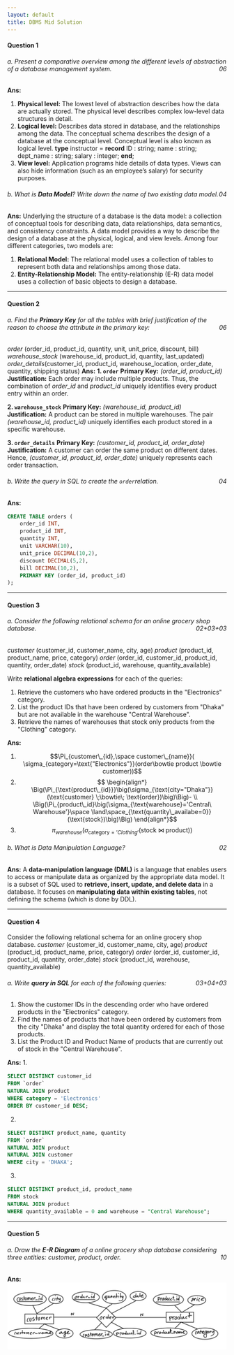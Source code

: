 ```yaml
---
layout: default
title: DBMS Mid Solution
---
```


#### Question 1
###### a. Present a comparative overview among the different levels of abstraction of a database management system. <span style="float: right; ">06 </span>

**Ans:** 
1. **Physical level:** 
	   The lowest level of abstraction describes how the data are actually stored. The physical level describes complex low-level data structures in detail.
2. **Logical level:**
	   Describes data stored in database, and the relationships among the data. The conceptual schema describes the design of a database at the conceptual level. Conceptual level is also known as logical level.
	   **type** instructor = **record**
		   ID : string;
		   name : string;
		   dept_name : string;
		   salary : integer;
		**end**;
3. **View level:**
	   Application programs hide details of data types. Views can also hide information (such as an employee’s salary) for security purposes.

###### b. What is **Data Model**? Write down the name of two existing data model.<span style="float: right; ">04 </span>
**Ans:** Underlying the structure of a database is the data model: a collection of conceptual tools for describing data, data relationships, data semantics, and consistency constraints. A data model provides a way to describe the design of a database at the physical, logical, and view levels.
Among four  different categories, two models are:
1. **Relational Model:** The relational model uses a collection of tables to represent both data and relationships among those data.
2. **Entity-Relationship Model:** The entity-relationship (E-R) data model uses a collection of basic objects to design a database.

---
#### Question 2
###### a. Find the **Primary Key** for all the tables with brief justification of the reason to choose the attribute in the primary key: <span style="float: right; ">06 </span>
*order* (order_id, product_id, quantity, unit, unit_price, discount, bill)
*warehouse_stock* (warehouse_id, product_id, quantity, last_updated)
*order_details*(customer_id, product_id, warehouse_location, order_date, quantity, shipping status)
**Ans:**
**1. `order`**
	**Primary Key:** _(order_id, product_id)_  
	**Justification:**  Each order may include multiple products. Thus, the combination of _order_id_ and _product_id_ uniquely identifies every product entry within an order.

**2. `warehouse_stock`**
	**Primary Key:** _(warehouse_id, product_id)_  
	**Justification:**  A product can be stored in multiple warehouses. The pair _(warehouse_id, product_id)_ uniquely identifies each product stored in a specific warehouse.

 **3. `order_details`**
	**Primary Key:** _(customer_id, product_id, order_date)_  
	**Justification:**  A customer can order the same product on different dates. Hence, _(customer_id, product_id, order_date)_ uniquely represents each order transaction.

###### b. Write the query in SQL to create the `order`relation.<span style="float: right; ">04 </span>
**Ans:**
```sql
CREATE TABLE orders (
    order_id INT,
    product_id INT,
    quantity INT,
    unit VARCHAR(10),
    unit_price DECIMAL(10,2),
    discount DECIMAL(5,2),
    bill DECIMAL(10,2),
    PRIMARY KEY (order_id, product_id)
);
```

---
#### Question 3
###### a. Consider the following relational schema for an online grocery shop database.<span style="float: right; ">02+03+03 </span>
*customer* (customer_id, customer_name, city, age)
*product* (product_id, product_name, price, category)
*order* (order_id, customer_id, product_id, quantity, order_date)
*stock* (product_id, warehouse, quantity_available)

Write **relational algebra expressions** for each of the queries:
1. Retrieve the customers who have ordered products in the "Electronics" category.
2. List the product IDs that have been ordered by customers from "Dhaka" but are not available in the warehouse "Central Warehouse".
3. Retrieve the names of warehouses that stock only products from the "Clothing" category.

**Ans:** 
1. $$\Pi_{customer\_{id},\space customer\_{name}}( \sigma_{category=\text{"Electronics"}}(order\bowtie product \bowtie customer))$$
2. $$
\begin{align*}
\Big(\Pi_{\text{product\_{id}}}\big(\sigma_{\text{city="Dhaka"}}(\text{customer} \;\bowtie\; \text{order})\big)\Big)- \\ \Big(\Pi_{product\_id}\big(\sigma_{\text{warehouse}='Central\ Warehouse'}\space \land\space_{\text{quantity\_availabe=0}}(\text{stock})\big)\Big)
\end{align*}$$
3. $$\pi_{warehouse}\Big(\sigma_{\text{category} = 'Clothing'}(\text{stock} \;\bowtie\; \text{product})\Big)$$
###### b. What is Data Manipulation Language?<span style="float: right; ">02 </span>
**Ans:**  A **data-manipulation language (DML)** is a language that enables users to access or manipulate data as organized by the appropriate data model. It is a subset of SQL used to **retrieve, insert, update, and delete data** in a database. It focuses on **manipulating data within existing tables**, not defining the schema (which is done by DDL).

---
#### Question 4
Consider the following relational schema for an online grocery shop database.
*customer* (customer_id, customer_name, city, age)
*product* (product_id, product_name, price, category)
*order* (order_id, customer_id, product_id, quantity, order_date)
*stock* (product_id, warehouse, quantity_available)
###### a. Write **query in SQL** for each of the following queries: <span style="float: right; ">03+04+03 </span>
1. Show the customer IDs in the descending order who have ordered products in the "Electronics" category.
2. Find the names of products that have been ordered by customers from the city "Dhaka" and display the total quantity ordered for each of those products.
3. List the Product ID and Product Name of products that are currently out of stock in the "Central Warehouse".

**Ans:**
1. 
```sql
SELECT DISTINCT customer_id
FROM `order` 
NATURAL JOIN product
WHERE category = 'Electronics'
ORDER BY customer_id DESC;
```

2. 
```sql
SELECT DISTINCT product_name, quantity
FROM `order`
NATURAL JOIN product
NATURAL JOIN customer
WHERE city = 'DHAKA';
```

3. 
```sql
SELECT DISTINCT product_id, product_name
FROM stock
NATURAL JOIN product
WHERE quantity_available = 0 and warehouse = "Central Warehouse";
```

---
#### Question 5
###### a. Draw the **E-R Diagram** of a online grocery shop database considering three entities: *customer, product, order.*<span style="float: right; ">10 </span>
**Ans:** 
![E-R Diagram](../img/Pasted_image_20251014204033.png)
